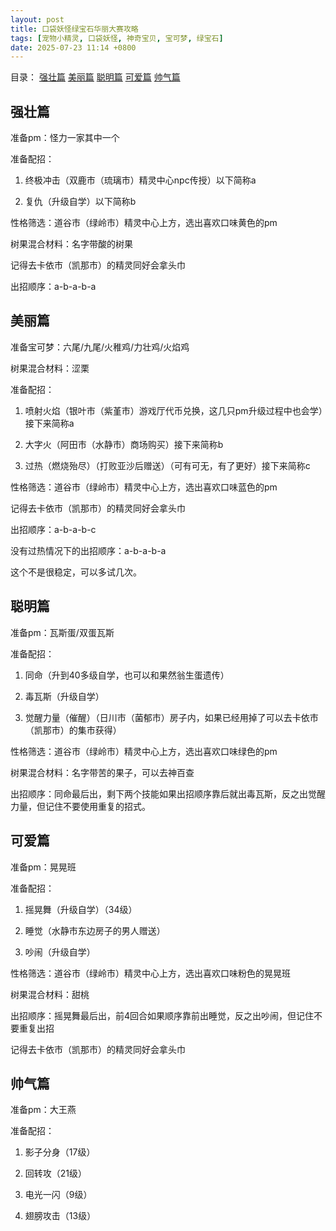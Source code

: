 ```yaml
---
layout: post
title: 口袋妖怪绿宝石华丽大赛攻略
tags: [宠物小精灵, 口袋妖怪, 神奇宝贝, 宝可梦, 绿宝石]
date: 2025-07-23 11:14 +0800
---
```


目录：
[强壮篇](#强壮篇) 
[美丽篇](#美丽篇)
[聪明篇](#聪明篇)
[可爱篇](#可爱篇)
[帅气篇](#帅气篇)

## 强壮篇

准备pm：怪力一家其中一个

准备配招：

1. 终极冲击（双鹿市（琉璃市）精灵中心npc传授）以下简称a

2. 复仇（升级自学）以下简称b

性格筛选：道谷市（绿岭市）精灵中心上方，选出喜欢口味黄色的pm

树果混合材料：名字带酸的树果

记得去卡依市（凯那市）的精灵同好会拿头巾

出招顺序：a-b-a-b-a

## 美丽篇

准备宝可梦：六尾/九尾/火稚鸡/力壮鸡/火焰鸡

树果混合材料：涩栗

准备配招：

1. 喷射火焰（银叶市（紫堇市）游戏厅代币兑换，这几只pm升级过程中也会学）接下来简称a

2. 大字火（阿田市（水静市）商场购买）接下来简称b

3. 过热（燃烧殆尽）（打败亚沙后赠送）（可有可无，有了更好）接下来简称c

性格筛选：道谷市（绿岭市）精灵中心上方，选出喜欢口味蓝色的pm

记得去卡依市（凯那市）的精灵同好会拿头巾

出招顺序：a-b-a-b-c

没有过热情况下的出招顺序：a-b-a-b-a

这个不是很稳定，可以多试几次。

## 聪明篇

准备pm：瓦斯蛋/双蛋瓦斯

准备配招：

1. 同命（升到40多级自学，也可以和果然翁生蛋遗传）

2. 毒瓦斯（升级自学）

3. 觉醒力量（催醒）（日川市（菌郁市）房子内，如果已经用掉了可以去卡依市（凯那市）的集市获得）

性格筛选：道谷市（绿岭市）精灵中心上方，选出喜欢口味绿色的pm

树果混合材料：名字带苦的果子，可以去神百查

出招顺序：同命最后出，剩下两个技能如果出招顺序靠后就出毒瓦斯，反之出觉醒力量，但记住不要使用重复的招式。

## 可爱篇

准备pm：晃晃班

准备配招：

1. 摇晃舞（升级自学）（34级）

2. 睡觉（水静市东边房子的男人赠送）

3. 吵闹（升级自学）

性格筛选：道谷市（绿岭市）精灵中心上方，选出喜欢口味粉色的晃晃班

树果混合材料：甜桃

出招顺序：摇晃舞最后出，前4回合如果顺序靠前出睡觉，反之出吵闹，但记住不要重复出招

记得去卡依市（凯那市）的精灵同好会拿头巾

## 帅气篇

准备pm：大王燕

准备配招：

1. 影子分身（17级）

2. 回转攻（21级）

3. 电光一闪（9级）

4. 翅膀攻击（13级）
